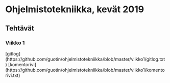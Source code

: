 <h1> Ohjelmistotekniikka, kevät 2019 </h1>
<h2> Tehtävät </h2>
<h3> Viikko 1 </h3>
[gitlog](https://github.com/guotin/ohjelmistotekniikka/blob/master/viikko1/gitlog.txt)
[komentorivi](https://github.com/guotin/ohjelmistotekniikka/blob/master/viikko1/komentorivi.txt)
